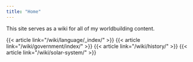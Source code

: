 ```yaml
---
title: "Home"
---
```


This site serves as a wiki for all of my worldbuilding content. 

{{< article link="/wiki/language/_index/" >}}
{{< article link="/wiki/government/index/" >}}
{{< article link="/wiki/history/" >}}
{{< article link="/wiki/solar-system/" >}}
